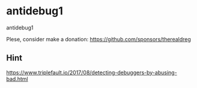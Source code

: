 # antidebug1
antidebug1

Plese, consider make a donation: https://github.com/sponsors/therealdreg

## Hint

https://www.triplefault.io/2017/08/detecting-debuggers-by-abusing-bad.html


